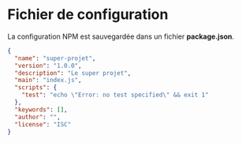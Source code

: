 # Fichier de configuration

La configuration NPM est sauvegardée dans un fichier **package.json**.

```json
{
  "name": "super-projet",
  "version": "1.0.0",
  "description": "Le super projet",
  "main": "index.js",
  "scripts": {
    "test": "echo \"Error: no test specified\" && exit 1"
  },
  "keywords": [],
  "author": "",
  "license": "ISC"
}
```